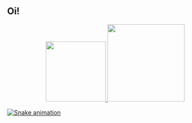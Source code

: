 ## Oi!
<div align="center">
  <a href="https://github.com/farseers">
  <img height="140em" src="https://github-readme-stats.vercel.app/api?username=farseers&show_icons=true&theme=dracula&include_all_commits=true&count_private=true"/>
  <img height="180em" src="https://github-readme-stats.vercel.app/api/top-langs/?username=farseers&layout=compact&langs_count=7&theme=dracula"/>
</div>

  
  ![Snake animation](https://github.com/farseers/farseers/blob/output/github-contribution-grid-snake.svg)
 
</div>
